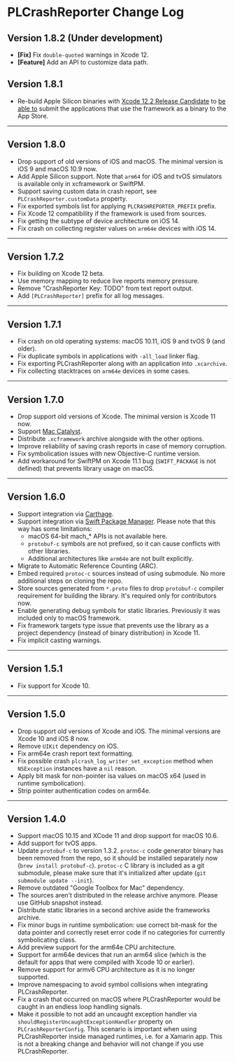 # PLCrashReporter Change Log

## Version 1.8.2 (Under development)

* **[Fix]** Fix `double-quoted` warnings in Xcode 12.
* **[Feature]** Add an API to customize data path.

## Version 1.8.1

* Re-build Apple Silicon binaries with [Xcode 12.2 Release Candidate](https://developer.apple.com/news/releases/?id=11052020h) to [be able to](https://developer.apple.com/news/releases/?id=11052020i) submit the applications that use the framework as a binary to the App Store.

___

## Version 1.8.0

* Drop support of old versions of iOS and macOS. The minimal version is iOS 9 and macOS 10.9 now.
* Add Apple Silicon support. Note that `arm64` for iOS and tvOS simulators is available only in xcframework or SwiftPM.
* Support saving custom data in crash report, see `PLCrashReporter.customData` property.
* Fix exported symbols list for applying `PLCRASHREPORTER_PREFIX` prefix.
* Fix Xcode 12 compatibility if the framework is used from sources.
* Fix getting the subtype of device architecture on iOS 14.
* Fix crash on collecting register values on `arm64e` devices with iOS 14.

___

## Version 1.7.2

* Fix building on Xcode 12 beta.
* Use memory mapping to reduce live reports memory pressure.
* Remove "CrashReporter Key: TODO" from text report output.
* Add `[PLCrashReporter]` prefix for all log messages.

___

## Version 1.7.1

* Fix crash on old operating systems: macOS 10.11, iOS 9 and tvOS 9 (and older).
* Fix duplicate symbols in applications with `-all_load` linker flag.
* Fix exporting PLCrashReporter along with an application into `.xcarchive`.
* Fix collecting stacktraces on `arm64e` devices in some cases.

___

## Version 1.7.0

* Drop support old versions of Xcode. The minimal version is Xcode 11 now.
* Support [Mac Catalyst](https://developer.apple.com/mac-catalyst/).
* Distribute `.xcframework` archive alongside with the other options.
* Improve reliability of saving crash reports in case of memory corruption.
* Fix symbolication issues with new Objective-C runtime version.
* Add workaround for SwiftPM on Xcode 11.1 bug (`SWIFT_PACKAGE` is not defined) that prevents library usage on macOS.

___

## Version 1.6.0

* Support integration via [Carthage](https://github.com/Carthage/Carthage).
* Support integration via [Swift Package Manager](https://swift.org/package-manager). Please note that this way has some limitations:
  * macOS 64-bit mach_* APIs is not available here.
  * `protobuf-c` symbols are not prefixed, so it can cause conflicts with other libraries.
  * Additional architectures like `arm64e` are not built explicitly.
* Migrate to Automatic Reference Counting (ARC).
* Embed required `protoc-c` sources instead of using submodule. No more additional steps on cloning the repo.
* Store sources generated from `*.proto` files to drop `protobuf-c` compiler requirement for building the library. It's required only for contributors now.
* Enable generating debug symbols for static libraries. Previously it was included only to macOS framework.
* Fix framework targets type issue that prevents use the library as a project dependency (instead of binary distribution) in Xcode 11.
* Fix implicit casting warnings.

___

## Version 1.5.1

* Fix support for Xcode 10.

___

## Version 1.5.0

* Drop support old versions of Xcode and iOS. The minimal versions are Xcode 10 and iOS 8 now.
* Remove `UIKit` dependency on iOS.
* Fix arm64e crash report text formatting.
* Fix possible crash `plcrash_log_writer_set_exception` method when `NSException` instances have a `nil` reason.
* Apply bit mask for non-pointer isa values on macOS x64 (used in runtime symbolication).
* Strip pointer authentication codes on arm64e.

___

## Version 1.4.0

* Support macOS 10.15 and XCode 11 and drop support for macOS 10.6.
* Add support for tvOS apps.
* Update `protobuf-c` to version 1.3.2. `protoc-c` code generator binary has been removed from the repo, so it should be installed separately now (`brew install protobuf-c`). `protoc-c` C library is included as a git submodule, please make sure that it's initialized after update (`git submodule update --init`).
* Remove outdated "Google Toolbox for Mac" dependency.
* The sources aren't distributed in the release archive anymore. Please use GitHub snapshot instead.
* Distribute static libraries in a second archive aside the frameworks archive.
* Fix minor bugs in runtime symbolication: use correct bit-mask for the data pointer and correctly reset error code if no categories for currently symbolicating class.
* Add preview support for the arm64e CPU architecture.
* Support for arm64e devices that run an arm64 slice (which is the default for apps that were compiled with Xcode 10 or earlier).
* Remove support for armv6 CPU architecture as it is no longer supported.
* Improve namespacing to avoid symbol collisions when integrating PLCrashReporter.
* Fix a crash that occurred on macOS where PLCrashReporter would be caught in an endless loop handling signals.
* Make it possible to not add an uncaught exception handler via `shouldRegisterUncaughtExceptionHandler` property on `PLCrashReporterConfig`. This scenario is important when using PLCrashReporter inside managed runtimes, i.e. for a Xamarin app. This is not a breaking change and behavior will not change if you use PLCrashReporter.
